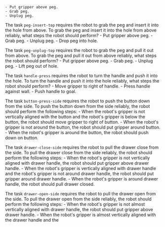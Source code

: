 
    - Put gripper above peg.
    - Grab peg.
    - Unplug peg.

The task `peg-insert-top` requires the robot to grab the peg and insert it into the hole from above.
To grab the peg and insert it into the hole from above reliably, what steps the robot should perform?
    - Put gripper above peg.
    - Grab peg.
    - Unplug peg.
    - Drop peg into hole.

The task `peg-unplug-top` requires the robot to grab the peg and pull it out from above.
To grab the peg and pull it out from above reliably, what steps the robot should perform?
    - Put gripper above peg.
    - Grab peg.
    - Unplug peg.
    - Lift peg out of hole.

The task `handle-press` requires the robot to turn the handle and push it into the hole.
To turn the handle and push it into the hole reliably, what steps the robot should perform?
    - Move gripper to right of handle.
    - Press handle against wall.
    - Push handle to goal.

The task `button-press-side` requires the robot to push the button down from the side.
To push the button down from the side reliably, the robot should perform the following steps:
    - When the robot's gripper is not vertically aligned with the button and the robot's gripper is below the button, the robot should move gripper to right of button.
    - When the robot's gripper is not around the button, the robot should put gripper around button.
    - When the robot's gripper is around the button, the robot should push down on button.

The task `drawer-close-side` requires the robot to pull the drawer close from the side.
To pull the drawer close from the side reliably, the robot should perform the following steps:
    - When the robot's gripper is not vertically aligned with drawer handle, the robot should put gripper above drawer handle.
    - When the robot's gripper is vertically aligned with drawer handle and the robot's gripper is not around drawer handle, the robot should put gripper around drawer handle.
    - When the robot's gripper is around drawer handle, the robot should pull drawer closed.

The task `drawer-open-side` requires the robot to pull the drawer open from the side.
To pull the drawer open from the side reliably, the robot should perform the following steps:
    - When the robot's gripper is not almost vertically aligned with drawer handle, the robot should put gripper above drawer handle.
    - When the robot's gripper is almost vertically aligned with the drawer handle and the